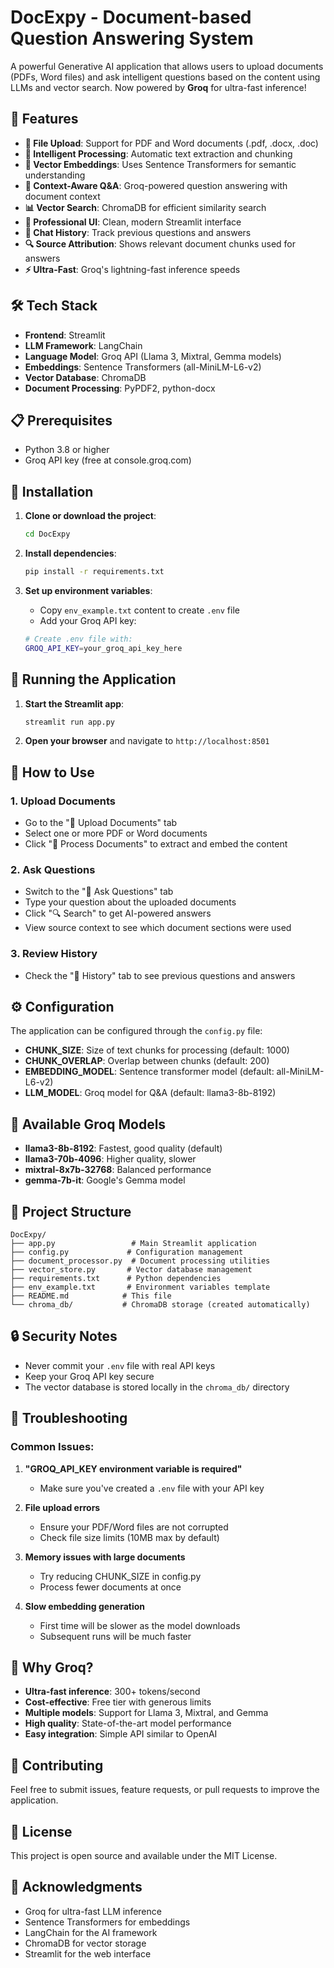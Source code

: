 # DocExpy - Document-based Question Answering System

A powerful Generative AI application that allows users to upload documents (PDFs, Word files) and ask intelligent questions based on the content using LLMs and vector search. Now powered by **Groq** for ultra-fast inference!

## 🚀 Features

- **📁 File Upload**: Support for PDF and Word documents (.pdf, .docx, .doc)
- **🔧 Intelligent Processing**: Automatic text extraction and chunking
- **🧠 Vector Embeddings**: Uses Sentence Transformers for semantic understanding
- **💬 Context-Aware Q&A**: Groq-powered question answering with document context
- **📊 Vector Search**: ChromaDB for efficient similarity search
- **🎨 Professional UI**: Clean, modern Streamlit interface
- **📜 Chat History**: Track previous questions and answers
- **🔍 Source Attribution**: Shows relevant document chunks used for answers
- **⚡ Ultra-Fast**: Groq's lightning-fast inference speeds

## 🛠️ Tech Stack

- **Frontend**: Streamlit
- **LLM Framework**: LangChain
- **Language Model**: Groq API (Llama 3, Mixtral, Gemma models)
- **Embeddings**: Sentence Transformers (all-MiniLM-L6-v2)
- **Vector Database**: ChromaDB
- **Document Processing**: PyPDF2, python-docx

## 📋 Prerequisites

- Python 3.8 or higher
- Groq API key (free at console.groq.com)

## 🔧 Installation

1. **Clone or download the project**:
   ```bash
   cd DocExpy
   ```

2. **Install dependencies**:
   ```bash
   pip install -r requirements.txt
   ```

3. **Set up environment variables**:
   - Copy `env_example.txt` content to create `.env` file
   - Add your Groq API key:
   ```bash
   # Create .env file with:
   GROQ_API_KEY=your_groq_api_key_here
   ```

## 🚀 Running the Application

1. **Start the Streamlit app**:
   ```bash
   streamlit run app.py
   ```

2. **Open your browser** and navigate to `http://localhost:8501`

## 📖 How to Use

### 1. Upload Documents
- Go to the "📁 Upload Documents" tab
- Select one or more PDF or Word documents
- Click "🚀 Process Documents" to extract and embed the content

### 2. Ask Questions
- Switch to the "💬 Ask Questions" tab
- Type your question about the uploaded documents
- Click "🔍 Search" to get AI-powered answers
- View source context to see which document sections were used

### 3. Review History
- Check the "📜 History" tab to see previous questions and answers

## ⚙️ Configuration

The application can be configured through the `config.py` file:

- **CHUNK_SIZE**: Size of text chunks for processing (default: 1000)
- **CHUNK_OVERLAP**: Overlap between chunks (default: 200)
- **EMBEDDING_MODEL**: Sentence transformer model (default: all-MiniLM-L6-v2)
- **LLM_MODEL**: Groq model for Q&A (default: llama3-8b-8192)

## 🤖 Available Groq Models

- **llama3-8b-8192**: Fastest, good quality (default)
- **llama3-70b-4096**: Higher quality, slower
- **mixtral-8x7b-32768**: Balanced performance
- **gemma-7b-it**: Google's Gemma model

## 📁 Project Structure

```
DocExpy/
├── app.py                 # Main Streamlit application
├── config.py             # Configuration management
├── document_processor.py  # Document processing utilities
├── vector_store.py       # Vector database management
├── requirements.txt      # Python dependencies
├── env_example.txt       # Environment variables template
├── README.md            # This file
└── chroma_db/           # ChromaDB storage (created automatically)
```

## 🔒 Security Notes

- Never commit your `.env` file with real API keys
- Keep your Groq API key secure
- The vector database is stored locally in the `chroma_db/` directory

## 🐛 Troubleshooting

### Common Issues:

1. **"GROQ_API_KEY environment variable is required"**
   - Make sure you've created a `.env` file with your API key

2. **File upload errors**
   - Ensure your PDF/Word files are not corrupted
   - Check file size limits (10MB max by default)

3. **Memory issues with large documents**
   - Try reducing CHUNK_SIZE in config.py
   - Process fewer documents at once

4. **Slow embedding generation**
   - First time will be slower as the model downloads
   - Subsequent runs will be much faster

## 🌟 Why Groq?

- **Ultra-fast inference**: 300+ tokens/second
- **Cost-effective**: Free tier with generous limits
- **Multiple models**: Support for Llama 3, Mixtral, and Gemma
- **High quality**: State-of-the-art model performance
- **Easy integration**: Simple API similar to OpenAI

## 🤝 Contributing

Feel free to submit issues, feature requests, or pull requests to improve the application.

## 📄 License

This project is open source and available under the MIT License.

## 🙏 Acknowledgments

- Groq for ultra-fast LLM inference
- Sentence Transformers for embeddings
- LangChain for the AI framework
- ChromaDB for vector storage
- Streamlit for the web interface